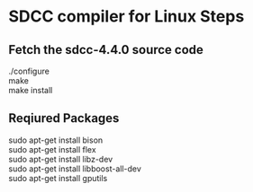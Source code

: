 <h1> SDCC compiler for Linux Steps </h1>

<h2> Fetch the  sdcc-4.4.0 source code </h2>
<p style="background-color:grey;">
<div> ./configure </div> 
<div> make </div>
<div> make install </div>
</p>

<h2> Reqiured Packages </h2>

<p style="background-color:powderblue;">
<div> sudo apt-get install bison </div> 
<div> sudo apt-get install flex </div> 
<div> sudo apt-get install libz-dev </div> 
<div> sudo apt-get install libboost-all-dev </div> 
<div> sudo apt-get install gputils </div>
</p>


